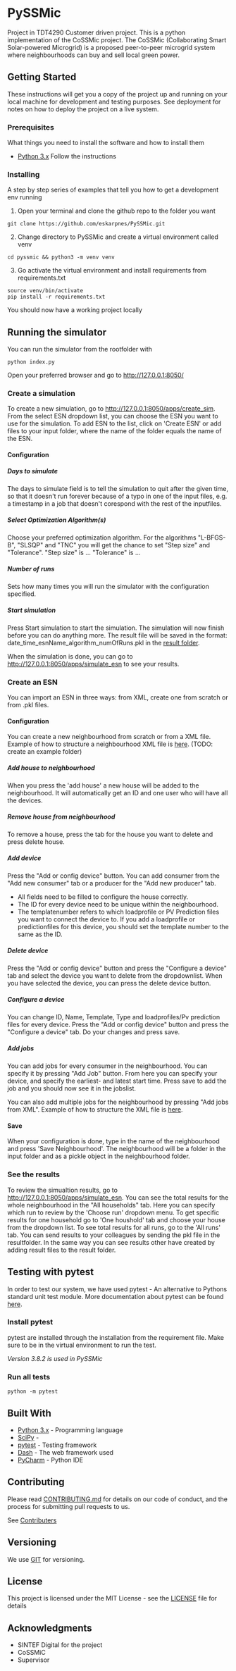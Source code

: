 # PySSMic

Project in TDT4290 Customer driven project. This is a python implementation of the CoSSMic project. The CoSSMic (Collaborating Smart Solar-powered Microgrid) is a proposed peer-to-peer microgrid system where neighbourhoods can buy and sell local green power.

## Getting Started

These instructions will get you a copy of the project up and running on your local machine for development and testing purposes. See deployment for notes on how to deploy the project on a live system.

### Prerequisites

What things you need to install the software and how to install them

- [Python 3.x](https://www.python.org/downloads/) Follow the instructions

### Installing

A step by step series of examples that tell you how to get a development env running

1. Open your terminal and clone the github repo to the folder you want

```
git clone https://github.com/eskarpnes/PySSMic.git
```

2. Change directory to PySSMic and create a virtual environment called venv

```
cd pyssmic && python3 -m venv venv
```

3. Go activate the virtual environment and install requirements from requirements.txt

```
source venv/bin/activate
pip install -r requirements.txt
```

You should now have a working project locally

## Running the simulator

You can run the simulator from the rootfolder with

```
python index.py
```

Open your preferred browser and go to http://127.0.0.1:8050/

### Create a simulation

To create a new simulation, go to http://127.0.0.1:8050/apps/create_sim.
From the select ESN dropdown list, you can choose the ESN you want to use for the simulation. To add ESN to the list, click on 'Create ESN' or add files to your input folder, where the name of the folder equals the name of the ESN.

#### Configuration

##### Days to simulate

The days to simulate field is to tell the simulation to quit after the given time, so that it doesn't run forever because of a typo in one of the input files, e.g. a timestamp in a job that doesn't corespond with the rest of the inputfiles.

##### Select Optimization Algorithm(s)

Choose your preferred optimization algorithm. For the algorithms "L-BFGS-B", "SLSQP" and "TNC" you will get the chance to set "Step size" and "Tolerance".
"Step size" is ...
"Tolerance" is ...

##### Number of runs

Sets how many times you will run the simulator with the configuration specified.

##### Start simulation

Press Start simulation to start the simulation. The simulation will now finish before you can do anything more. The result file will be saved in the format: date_time_esnName_algorithm_numOfRuns.pkl in the [result folder](/results).

When the simulation is done, you can go to http://127.0.0.1:8050/apps/simulate_esn to see your results.

### Create an ESN

You can import an ESN in three ways: from XML, create one from scratch or from .pkl files.

#### Configuration

You can create a new neighbourhood from scratch or from a XML file. Example of how to structure a neighbourhood XML file is [here](input). (TODO: create an example folder)

##### Add house to neighbourhood

When you press the 'add house' a new house will be added to the neighbourhood. It will automatically get an ID and one user who will have all the devices.

##### Remove house from neighbourhood

To remove a house, press the tab for the house you want to delete and press delete house.

##### Add device

Press the "Add or config device" button. You can add consumer from the "Add new consumer" tab or a producer for the "Add new producer" tab.

- All fields need to be filled to configure the house correctly.
- The ID for every device need to be unique within the neighbourhood.
- The templatenumber refers to which loadprofile or PV Prediction files you want to connect the device to. If you add a loadprofile or predictionfiles for this device, you should set the template number to the same as the ID.

##### Delete device

Press the "Add or config device" button and press the "Configure a device" tab and select the device you want to delete from the dropdownlist. When you have selected the device, you can press the delete device button.

##### Configure a device

You can change ID, Name, Template, Type and loadprofiles/Pv prediction files for every device.
Press the "Add or config device" button and press the "Configure a device" tab. Do your changes and press save.

##### Add jobs

You can add jobs for every consumer in the neighbourhood. You can specify it by pressing "Add Job" button. From here you can specify your device, and specify the earliest- and latest start time. Press save to add the job and you should now see it in the jobslist.

You can also add multiple jobs for the neighbourhood by pressing "Add jobs from XML". Example of how to structure the XML file is [here](/input/example/jobs.xml).

#### Save

When your configuration is done, type in the name of the neighbourhood and press 'Save Neighbourhood'. The neighbourhood will be a folder in the input folder and as a pickle object in the neighbourhood folder.

### See the results

To review the simualtion results, go to http://127.0.0.1:8050/apps/simulate_esn. You can see the total results for the whole neighbourhood in the "All households" tab. Here you can specify which run to review by the 'Choose run' dropdown menu. To get specific results for one household go to 'One houshold' tab and choose your house from the dropdown list. To see total results for all runs, go to the 'All runs' tab.
You can send results to your colleagues by sending the pkl file in the resultfolder. In the same way you can see results other have created by adding result files to the result folder.

## Testing with pytest

In order to test our system, we have used pytest - An alternative to Pythons standard unit test module. More documentation about pytest can be found [here](https://docs.pytest.org/en/latest/).

### Install pytest

pytest are installed through the installation from the requirement file. Make sure to be in the virtual environment to run the test.

_Version 3.8.2 is used in PySSMic_

### Run all tests

```
python -m pytest
```

## Built With

- [Python 3.x](https://www.python.org/downloads/) - Programming language
- [SciPy](https://www.scipy.org/) -
- [pytest](https://docs.pytest.org/en/latest/) - Testing framework
- [Dash](https://dash.plot.ly/) - The web framework used
- [PyCharm](https://www.jetbrains.com/pycharm/) - Python IDE

## Contributing

Please read [CONTRIBUTING.md](https://gist.github.com/PurpleBooth/b24679402957c63ec426) for details on our code of conduct, and the process for submitting pull requests to us.

See [Contributers](https://github.com/eskarpnes/PySSMic/graphs/contributors)

## Versioning

We use [GIT](https://git-scm.com/) for versioning.

## License

This project is licensed under the MIT License - see the [LICENSE](LICENSE) file for details

## Acknowledgments

- SINTEF Digital for the project
- CoSSMiC
- Supervisor
